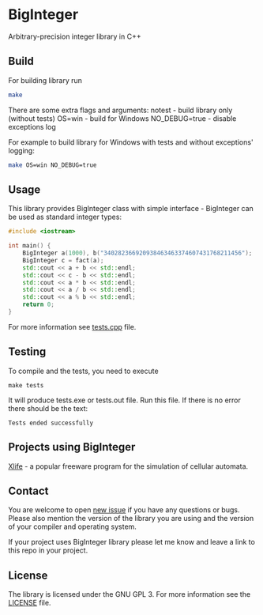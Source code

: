 # BigInteger
Arbitrary-precision integer library in C++

## Build

For building library run
```bash
make
```

There are some extra flags and arguments:
    notest - build library only (without tests)
    OS=win - build for Windows
    NO_DEBUG=true - disable exceptions log

For example to build library for Windows with tests and without exceptions' logging:

```bash
make OS=win NO_DEBUG=true
```

## Usage

This library provides BigInteger class with simple interface - BigInteger can be used as standard integer types:

```c++
#include <iostream>

int main() {
    BigInteger a(1000), b("340282366920938463463374607431768211456");
    BigInteger c = fact(a);
    std::cout << a + b << std::endl;
    std::cout << c - b << std::endl;
    std::cout << a * b << std::endl;
    std::cout << a / b << std::endl;
    std::cout << a % b << std::endl;
    return 0;
}
```

For more information see [tests.cpp](https://github.com/qiray/BigInteger/blob/master/tests.cpp) file.

## Testing

To compile and the tests, you need to execute

```
make tests
```

It will produce tests.exe or tests.out file. Run this file. If there is no error there should be the text:

```
Tests ended successfully
```

## Projects using BigInteger

[Xlife](https://sourceforge.net/projects/xlife-cal/) - a popular freeware program for the simulation of cellular automata.

## Contact

You are welcome to open [new issue](https://github.com/qiray/BigInteger/issues/new) if you have any questions or bugs. Please also mention the version of the library you are using and the version of your compiler and operating system.

If your project uses BigInteger library please let me know and leave a link to this repo in your project.

## License

The library is licensed under the GNU GPL 3. For more information see the [LICENSE](https://github.com/qiray/BigInteger/blob/master/LICENSE) file.
